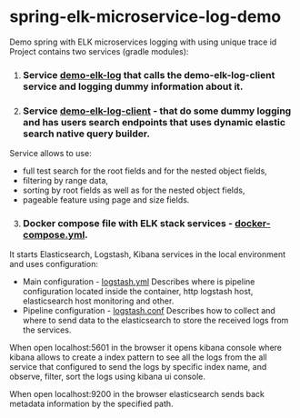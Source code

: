# spring-elk-microservice-log-demo
Demo spring with ELK microservices logging with using unique trace id 
Project contains two services (gradle modules):
1. ### Service [demo-elk-log](demo-elk-log) that calls the demo-elk-log-client service and logging dummy information about it. 

2. ### Service  [demo-elk-log-client](demo-elk-log-client) - that do some dummy logging and has users search endpoints that uses dynamic elastic search native query builder.
Service allows to use:
 - full test search for the root fields and for the nested object fields, 
 - filtering by range data, 
 - sorting by root fields as well as for the nested object fields, 
 - pageable feature using page and size fields.

3. ### Docker compose file with ELK stack services - [docker-compose.yml](elk%2Fdocker-compose.yml).
It starts Elasticsearch, Logstash, Kibana services in the local environment and uses configuration:
- Main configuration -  [logstash.yml](elk%2Flogstash%2Fconfig%2Flogstash.yml)
Describes where is pipeline configuration located inside the container, http logstash host, elasticsearch host monitoring and other.
- Pipeline configuration - [logstash.conf](elk%2Flogstash%2Fpipeline%2Flogstash.conf)
Describes how to collect and where to send data to the elasticsearch to store the received logs from the services.

When open localhost:5601 in the browser it opens kibana console
where kibana allows to create a index pattern to see all the logs from the all service that configured to send the logs by specific index name,
and observe, filter, sort the logs using kibana ui console.

When open localhost:9200 in the browser elasticsearch sends back metadata information by the specified path. 